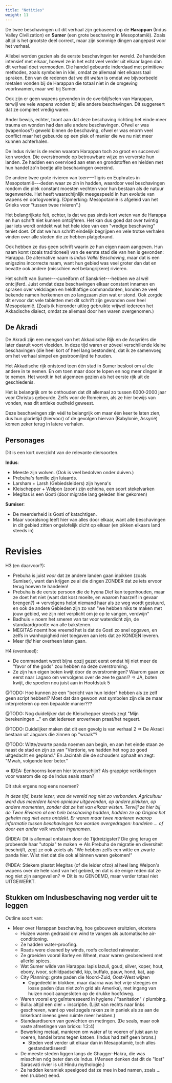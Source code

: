 ```yaml
---
title: "Notities"
weight: 11
---
```


De twee beschavingen uit dit verhaal zijn gebaseerd op de **Harappan** (Indus Valley Civilization) en **Sumer** (een grote beschaving in Mesopotamië). Zoals altijd is het grootste deel correct, maar zijn sommige dingen aangepast voor het verhaal.

Allebei worden gezien als de eerste beschavingen ter wereld. Ze handelden intensief met elkaar, hoewel ze in het echt veel verder uit elkaar lagen dan dit verhaal doet vermoeden. Die handel gebeurde inderdaad met primitieve methodes, zoals symbolen in klei, omdat ze allemaal niet elkaars taal spraken. Eén van de redenen dat we dit _weten_ is omdat we bijvoorbeeld metalen vonden bij de Harappan die totaal niet in de omgeving voorkwamen, maar wel bij Sumer.

Ook zijn er geen wapens gevonden in de overblijfselen van Harappan, terwijl we vele wapens vonden bij alle andere beschavingen. Dit suggereert dat ze compleet vredig waren.

Ander bewijs, echter, toont aan dat deze beschaving richting het einde meer trauma en wonden had dan alle andere beschavingen. Ofwel er was (wapenloos?) geweld binnen de beschaving, ofwel er was enorm veel conflict maar het gebeurde op een plek of manier die we nu niet meer kunnen achterhalen.

De Indus rivier is de reden waarom Harappan toch zo groot en succesvol kon worden. Die overstroomde op betrouwbare wijze en ververste hun landen. Ze hadden een overvloed aan eten en grondstoffen en hielden met hun handel zo'n beetje alle beschavingen overeind.

De andere twee grote rivieren van toen---Tigris en Euphrates in Mesopotamië---deden waar ze zin in hadden, waardoor veel beschavingen rondom die plek constant moesten vechten voor hun bestaan als de natuur tegenwerkte. Het heeft waarschijnlijk meegespeeld in hun evolutie van wapens en oorlogvoering. (Opmerking: Mesopotamië is afgeleid van het Grieks voor "tussen twee rivieren".)

Het belangrijkste feit, echter, is dat we pas sinds kort weten van de Harappa en hun schrift niet kunnen ontcijferen. Het kan dus goed dat over twintig jaar iets wordt ontdekt wat het hele idee van een "vredige beschaving" teniet doet. Of dat we hun schrift eindelijk begrijpen en vele trotse verhalen vinden over alle steden die ze hebben platgebrand.

Ook hebben ze dus geen schrift waarin ze hun eigen naam aangeven. Hun naam komt (zoals traditioneel) van de eerste stad die van hen is gevonden: Harappa. De alternative naam is _Indus Vallei Beschaving_, maar dat is een enigszins incorrecte naam, want hun gebied was veel groter dan dat en bevatte ook andere (misschien wel belangrijkere) rivieren.

Het schrift van Sumer---cuneiform of Sanskriet---hebben we al wél ontcijferd. Juist omdat deze beschavingen elkaar constant innamen en spraken over veldslagen en heldhaftige commandanten, konden ze veel bekende namen herkennen en zo langzaam zien wat er stond. Ook zorgde dit ervoor dat vele tabletten met dit schrift zijn gevonden over heel Mesopotamië. (Zoals ik hieronder uitleg gebruikte vrijwel iedereen het Akkadische dialect, omdat ze allemaal door hen waren overgenomen.)

## De Akradi

De Akradi zijn een mengsel van het Akkadische Rijk en de Assyriërs die later daaruit voort vloeiden. In deze tijd waren er zóveel verschillende kleine beschavingen (die heel kort of heel lang bestonden), dat ik ze samenvoeg om het verhaal simpel en gestroomlijnd te houden.

Het Akkadische rijk ontstond toen één stad in Sumer besloot om al die andere in te nemen. En om toen maar door te lopen en nog meer dingen in te nemen. Het wordt in het algemeen gezien als het eerste _rijk_ uit de geschiedenis.

Het is belangrijk om te onthouden dat dit allemaal zo tussen 6000-2000 jaar voor Christus gebeurde. Zelfs voor de Romeinen, als ze hier bewijs van vonden, was dit antieke oudheid geweest.

Deze beschavingen zijn véél te belangrijk om maar één keer te laten zien, dus hun glorietijd (hiervoor) of de gevolgen hiervan (Babylonië, Assyrië) komen zeker terug in latere verhalen.

## Personages

Dit is een kort overzicht van de relevante diersoorten.

**Indus**:
* Meeste zijn wolven. (Ook is veel bedolven onder duiven.)
* Prebuha's familie zijn luiaards.
* Larsham + Larsh (Gebiedsleiders) zijn hyena's
* Kleischepper + Welpon (zoon) zijn echidna, een soort stekelvarken
* Megitas is een Gosti (door migratie lang geleden hier gekomen)

**Sumiser**:
* De meerderheid is Gosti of katachtigen.
* Maar vooralsnog leeft hier van alles door elkaar, want alle beschavingen in dit gebied zitten ongelofelijk dicht op elkaar (en pikken elkaars land steeds in)










# Revisies

H3 (en daarvoor?): 
* Prebuha is juist _voor_ dat ze andere landen gaan inpikken (zoals Sumiser), want dan krijgen ze al die dingen ZONDER dat ze iets ervoor terug hoeven te handelen!
* Prebuha is de eerste persoon die de hyena Dief kan tegenhouden, maar ze doet het niet (want dat kost moeite, en waarom haarzelf in gevaar brengen?) => vervolgens helpt niemand haar als ze weg wordt gestuurd, en ook de andere Gebieden zijn zo van "we hebben niks te maken met jouw gebied, we zijn niet verplicht om je op te vangen, verdwijn"
* Badhuis = noem het smeren van tar voor waterdicht zijn, de standaardgrootte van alle bakstenen.
* MEGITAS noemt hoe vreemd het is dat de Gosti zo snel opgaven, en zelfs in wanhopigheid niet toegaven aan iets dat ze KONDEN leveren.
* Meer _tijd_ hier overheen laten gaan.

H4 (eventueel): 
* De commandant wordt bijna opzij gezet eerst omdat hij niet meer de "favor of the gods" zou hebben na deze overstroming.
* Ze zijn hun eigen boten kwijt door de overstromingen? Waarom gaan ze eerst naar Lagaso om vervolgens over de zee te gaan!? => JA, boten kwijt, die spoelen nou juist aan in Hoofdstuk 5

@TODO: Hoe kunnen ze een "bericht van hun leider" hebben als ze zelf geen script hebben!? Moet dat dan gewoon wat symbolen zijn die ze maar interpreteren op een bepaalde manier???

@TODO: Nog duidelijker dat de Kleischepper steeds zegt "Mijn berekeningen ..." en dat iedereen eroverheen praat/het negeert.

@TODO: Duidelijker maken dat dit een gevolg is van verhaal 2 => De Akradi bestaan uit Jaguars die zinnen op "wraak"?

@TODO: Witte/zwarte panda noemen aan begin, en aan het einde staan ze naast de stad en zijn zo van "Verdorie, we hadden het nog zo goed uitgedacht en gepland." En Jacintah die de schouders ophaalt en zegt: "Mwah, volgende keer beter."


=> IDEA: Eenhoorns komen hier tevoorschijn? Als grappige verklaringen voor waarom die op de Indus seals staan?

Dit stuk ergens nog eens noemen?

_In deze tijd, beste lezer, was de wereld nog niet zo verbonden. Agricultuur werd dus meerdere keren opnieuw uitgevonden, op andere plekken, op andere momenten, zonder dat ze het van elkaar wisten. Terwijl ze hier bij de Twee Rivieren al een hele beschaving hadden, hadden ze op Origina het geheim nog niet eens ontdekt. Er waren maar twee manieren waarop informatie tussen beschavingen kon worden overgedragen: handelen ... of door een ander volk worden ingenomen._

@IDEA: Dit is allemaal ontstaan door de Tijdreizigster? Die ging terug en probeerde haar "utopia" te maken
    => Als Prebuha de migratie en diversiteit beschrijft, zegt ze ook zoiets als "We hebben zelfs een witte en zwarte panda hier. Wist niet dat die ook al binnen waren gekomen!"

@IDEA: Stiekem plaatst Megitas (of die leider ofzo) al heel lang Welpon's wapens over de hele rand van het gebied, en dat is de enige reden dat ze nog niet zijn aangevallen? => Dit is nu GENOEMD, maar verder totaal niet UITGEWERKT.

## Stukken om Indusbeschaving nog verder uit te leggen

Outline soort van:
* Meer over Harappan beschaving, hoe gebouwen eruitzien, etcetera
  * Huizen waren gedraaid om wind te vangen als automatische air-conditioning.
  * Ze hadden water-proofing.
  * Roads were cleaned by winds, roofs collected rainwater.
  * Ze groeiden vooral Barley en Wheat, maar waren geobsedeerd met allerlei spices.
  * Wat Sumer wilde van Harappa: lapis lazuli, goud, silver, koper, hout, ebony, ivoor, schildpadschild, kip, buffalo, pauw, hond, kat, aap
  * City Planning: grote paden die Noord-Zuid, Oost-West wijzen
    * Opgedeeld in blokken, maar daarna was het vrije steegjes en losse paden (dus niet zo'n grid als Amerika), met ingang van huizen nooit aangesloten op de drukke hoofdweg.
  * Waren vooral erg geïnteresseerd in hygiene / "sanitation" / plumbing.
  * Bulla: altijd een dier + inscriptie. (Lijkt van rechts naar links geschreven, want op veel zegels raken ze in paniek als ze aan de linkerkant ineens geen ruimte meer hebben.)
  * Standaardiseren van gewichten en metingen. (De seals, maar ook vaste afmetingen van bricks: 1:2:4)
  * Bewerking metaal, manieren om water af te voeren of juist aan te voeren, handel brons tegen katoen. (Indus had zelf geen brons.)
    * Steden veel verder uit elkaar dan in Mesapotamië, toch alles gestandardiseerd!
  * De meeste steden liggen langs de Ghagger-Hakra, die was misschien nóg beter dan de Indus. (Mensen denken dat dit de "lost" Sarasvati rivier is uit Hindu mythologie.)
  * Ze hadden keramiek speelgoed dat ze mee in bad namen, zoals ... een (rubber) eend.

<!---
## Sources

https://www.nytimes.com/2011/08/02/science/02warfare.html

https://historiek.net/harappa-beschaving-vreedzaam/92672/

Good video about the entire Harappan Civilization: https://www.youtube.com/watch?v=rlONwxT9Nlc
--->
